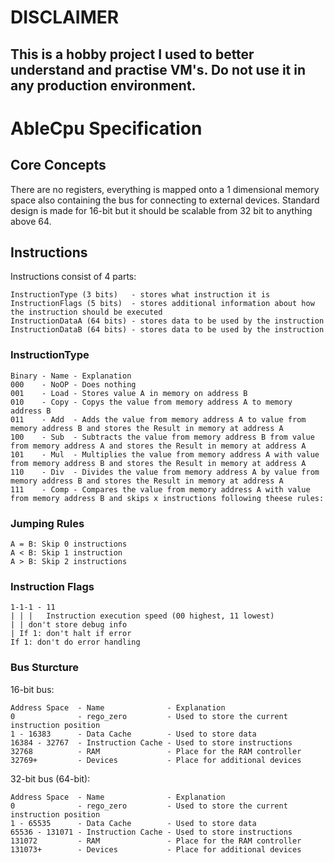 # DISCLAIMER
## This is a hobby project I used to better understand and practise VM's. Do not use it in any production environment.

# AbleCpu Specification
## Core Concepts

There are no registers, everything is mapped onto a 1 dimensional memory space also containing the bus for connecting to external devices.
Standard design is made for 16-bit but it should be scalable from 32 bit to anything above 64.

## Instructions

Instructions consist of 4 parts:

```
InstructionType (3 bits)   - stores what instruction it is
InstructionFlags (5 bits)  - stores additional information about how the instruction should be executed
InstructionDataA (64 bits) - stores data to be used by the instruction
InstructionDataB (64 bits) - stores data to be used by the instruction
```
### InstructionType

```
Binary - Name - Explanation
000    - NoOP - Does nothing
001    - Load - Stores value A in memory on address B
010    - Copy - Copys the value from memory address A to memory address B
011    - Add  - Adds the value from memory address A to value from memory address B and stores the Result in memory at address A
100    - Sub  - Subtracts the value from memory address B from value from memory address A and stores the Result in memory at address A
101    - Mul  - Multiplies the value from memory address A with value from memory address B and stores the Result in memory at address A
110    - Div  - Divides the value from memory address A by value from memory address B and stores the Result in memory at address A
111    - Comp - Compares the value from memory address A with value from memory address B and skips x instructions following theese rules:
```

### Jumping Rules

```
A = B: Skip 0 instructions
A < B: Skip 1 instruction
A > B: Skip 2 instructions
```

### Instruction Flags

```
1-1-1 - 11
| | |   Instruction execution speed (00 highest, 11 lowest)
| | don't store debug info
| If 1: don't halt if error
If 1: don't do error handling
```

### Bus Sturcture

16-bit bus:
```
Address Space  - Name              - Explanation
0              - rego_zero         - Used to store the current instruction position
1 - 16383      - Data Cache        - Used to store data
16384 - 32767  - Instruction Cache - Used to store instructions
32768          - RAM               - Place for the RAM controller
32769+         - Devices           - Place for additional devices
```

32-bit bus (64-bit):
```
Address Space  - Name              - Explanation
0              - rego_zero         - Used to store the current instruction position
1 - 65535      - Data Cache        - Used to store data
65536 - 131071 - Instruction Cache - Used to store instructions
131072         - RAM               - Place for the RAM controller
131073+        - Devices           - Place for additional devices
```
